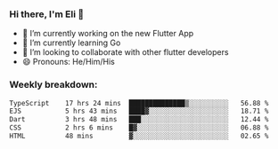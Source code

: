 ### Hi there, I'm Eli 👋
- 🔭 I’m currently working on the new Flutter App
- 🌱 I’m currently learning Go
- 🦄 I’m looking to collaborate with other flutter developers
- 😄 Pronouns: He/Him/His

### Weekly breakdown:
<!--START_SECTION:waka-->

```txt
TypeScript    17 hrs 24 mins  ██████████████▒░░░░░░░░░░   56.88 %
EJS           5 hrs 43 mins   ████▓░░░░░░░░░░░░░░░░░░░░   18.71 %
Dart          3 hrs 48 mins   ███░░░░░░░░░░░░░░░░░░░░░░   12.44 %
CSS           2 hrs 6 mins    █▓░░░░░░░░░░░░░░░░░░░░░░░   06.88 %
HTML          48 mins         ▓░░░░░░░░░░░░░░░░░░░░░░░░   02.65 %
```

<!--END_SECTION:waka-->
